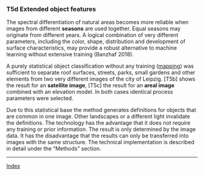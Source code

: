 ### T5d	Extended object features

The spectral differentiation of natural areas becomes more reliable when images from different **seasons** are used together. Equal seasons may originate from different years. A logical combination of very different parameters, including the color, shape, distribution and development of surface characteristics, may provide a robust alternative to machine learning without extensive training (Banzhaf 2018).

A purely statistical object classification without any training ([mapping]()) was sufficient to separate roof surfaces, streets, parks, small gardens and other elements from two very different images of the city of Leipzig. [T5b] shows the result for an **satellite image**, [T5c] the result for an **areal image** combined with an elevation model. In both cases identical process parameters were selected.

Due to this statistical base the method generates definitions for objects that are common in one image. Other landscapes or a different light invalidate the definitions. The technology has the advantage that it does not require any training or prior information. The result is only determined by the image data. It has the disadvantage that the results can only be transferred into images with the same structure. The technical implementation is described in detail under the “Methods” section.

-----

[Index](Index.md)

